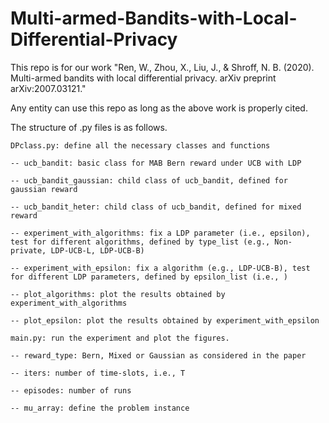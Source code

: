 # Multi-armed-Bandits-with-Local-Differential-Privacy

This repo is for our work "Ren, W., Zhou, X., Liu, J., & Shroff, N. B. (2020). Multi-armed bandits with local differential privacy. arXiv preprint arXiv:2007.03121."

Any entity can use this repo as long as the above work is properly cited.

The structure of .py files is as follows.

    DPclass.py: define all the necessary classes and functions
    
	-- ucb_bandit: basic class for MAB Bern reward under UCB with LDP	
	
	-- ucb_bandit_gaussian: child class of ucb_bandit, defined for gaussian reward
	
	-- ucb_bandit_heter: child class of ucb_bandit, defined for mixed reward
	
	-- experiment_with_algorithms: fix a LDP parameter (i.e., epsilon), test for different algorithms, defined by type_list (e.g., Non-private, LDP-UCB-L, LDP-UCB-B)
	
	-- experiment_with_epsilon: fix a algorithm (e.g., LDP-UCB-B), test for different LDP parameters, defined by epsilon_list (i.e., )
	
	-- plot_algorithms: plot the results obtained by experiment_with_algorithms
	
	-- plot_epsilon: plot the results obtained by experiment_with_epsilon

    main.py: run the experiment and plot the figures.
    
	-- reward_type: Bern, Mixed or Gaussian as considered in the paper
	
	-- iters: number of time-slots, i.e., T
	
	-- episodes: number of runs
	
	-- mu_array: define the problem instance
	
	
 
